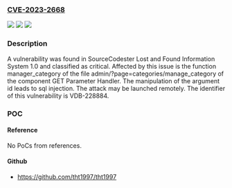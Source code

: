 ### [CVE-2023-2668](https://cve.mitre.org/cgi-bin/cvename.cgi?name=CVE-2023-2668)
![](https://img.shields.io/static/v1?label=Product&message=Lost%20and%20Found%20Information%20System&color=blue)
![](https://img.shields.io/static/v1?label=Version&message=%3D%201.0%20&color=brighgreen)
![](https://img.shields.io/static/v1?label=Vulnerability&message=CWE-89%20SQL%20Injection&color=brighgreen)

### Description

A vulnerability was found in SourceCodester Lost and Found Information System 1.0 and classified as critical. Affected by this issue is the function manager_category of the file admin/?page=categories/manage_category of the component GET Parameter Handler. The manipulation of the argument id leads to sql injection. The attack may be launched remotely. The identifier of this vulnerability is VDB-228884.

### POC

#### Reference
No PoCs from references.

#### Github
- https://github.com/tht1997/tht1997

